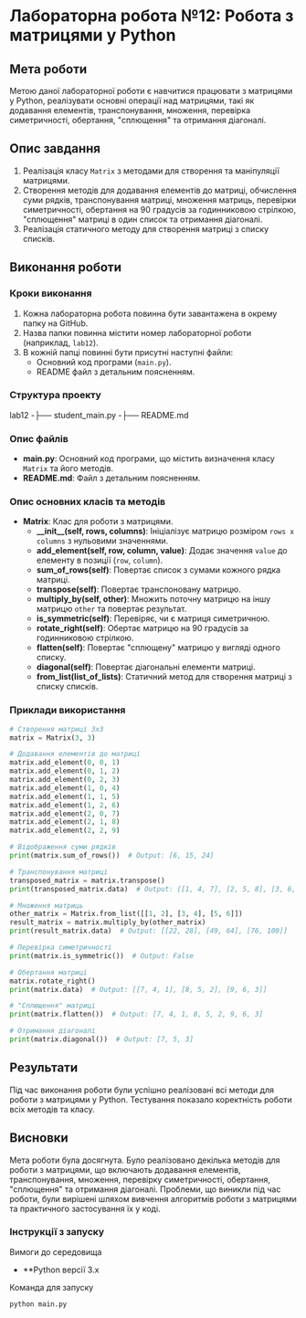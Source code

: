 # Лабораторна робота №12: Робота з матрицями у Python

## Мета роботи
Метою даної лабораторної роботи є навчитися працювати з матрицями у Python, реалізувати основні операції над матрицями, такі як додавання елементів, транспонування, множення, перевірка симетричності, обертання, "сплющення" та отримання діагоналі.

## Опис завдання
1. Реалізація класу `Matrix` з методами для створення та маніпуляції матрицями.
2. Створення методів для додавання елементів до матриці, обчислення суми рядків, транспонування матриці, множення матриць, перевірки симетричності, обертання на 90 градусів за годинниковою стрілкою, "сплющення" матриці в один список та отримання діагоналі.
3. Реалізація статичного методу для створення матриці з списку списків.

## Виконання роботи
### Кроки виконання
1. Кожна лабораторна робота повинна бути завантажена в окрему папку на GitHub.
2. Назва папки повинна містити номер лабораторної роботи (наприклад, `lab12`).
3. В кожній папці повинні бути присутні наступні файли:
   - Основний код програми (`main.py`).
   - README файл з детальним поясненням.

### Структура проекту
lab12
-├── student_main.py
-├── README.md


### Опис файлів
- **main.py**: Основний код програми, що містить визначення класу `Matrix` та його методів.
- **README.md**: Файл з детальним поясненням.

### Опис основних класів та методів
- **Matrix**: Клас для роботи з матрицями.
  - **\_\_init\_\_(self, rows, columns)**: Ініціалізує матрицю розміром `rows x columns` з нульовими значеннями.
  - **add_element(self, row, column, value)**: Додає значення `value` до елементу в позиції (`row`, `column`).
  - **sum_of_rows(self)**: Повертає список з сумами кожного рядка матриці.
  - **transpose(self)**: Повертає транспоновану матрицю.
  - **multiply_by(self, other)**: Множить поточну матрицю на іншу матрицю `other` та повертає результат.
  - **is_symmetric(self)**: Перевіряє, чи є матриця симетричною.
  - **rotate_right(self)**: Обертає матрицю на 90 градусів за годинниковою стрілкою.
  - **flatten(self)**: Повертає "сплющену" матрицю у вигляді одного списку.
  - **diagonal(self)**: Повертає діагональні елементи матриці.
  - **from_list(list_of_lists)**: Статичний метод для створення матриці з списку списків.

### Приклади використання
```python
# Створення матриці 3x3
matrix = Matrix(3, 3)

# Додавання елементів до матриці
matrix.add_element(0, 0, 1)
matrix.add_element(0, 1, 2)
matrix.add_element(0, 2, 3)
matrix.add_element(1, 0, 4)
matrix.add_element(1, 1, 5)
matrix.add_element(1, 2, 6)
matrix.add_element(2, 0, 7)
matrix.add_element(2, 1, 8)
matrix.add_element(2, 2, 9)

# Відображення суми рядків
print(matrix.sum_of_rows())  # Output: [6, 15, 24]

# Транспонування матриці
transposed_matrix = matrix.transpose()
print(transposed_matrix.data)  # Output: [[1, 4, 7], [2, 5, 8], [3, 6, 9]]

# Множення матриць
other_matrix = Matrix.from_list([[1, 2], [3, 4], [5, 6]])
result_matrix = matrix.multiply_by(other_matrix)
print(result_matrix.data)  # Output: [[22, 28], [49, 64], [76, 100]]

# Перевірка симетричності
print(matrix.is_symmetric())  # Output: False

# Обертання матриці
matrix.rotate_right()
print(matrix.data)  # Output: [[7, 4, 1], [8, 5, 2], [9, 6, 3]]

# "Сплющення" матриці
print(matrix.flatten())  # Output: [7, 4, 1, 8, 5, 2, 9, 6, 3]

# Отримання діагоналі
print(matrix.diagonal())  # Output: [7, 5, 3]
```

## Результати
Під час виконання роботи були успішно реалізовані всі методи для роботи з матрицями у Python. Тестування показало коректність роботи всіх методів та класу.

## Висновки
Мета роботи була досягнута. Було реалізовано декілька методів для роботи з матрицями, що включають додавання елементів, транспонування, множення, перевірку симетричності, обертання, "сплющення" та отримання діагоналі. Проблеми, що виникли під час роботи, були вирішені шляхом вивчення алгоритмів роботи з матрицями та практичного застосування їх у коді.

### Інструкції з запуску

Вимоги до середовища
- **Python версії 3.x

Команда для запуску
```
python main.py
```

